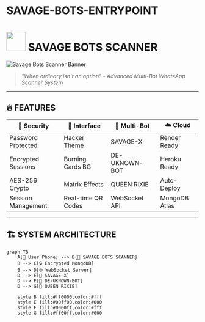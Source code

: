 # SAVAGE-BOTS-ENTRYPOINT
# <img src="https://i.imgur.com/7Q8p5Xj.png" width="50" height="50"> SAVAGE BOTS SCANNER

![Savage Bots Scanner Banner](https://i.imgur.com/3nQ8W2j.png)

> *"When ordinary isn't an option" - Advanced Multi-Bot WhatsApp Scanner System*

---

## 🔥 FEATURES

<div align="center">

| 🔐 Security | 🎨 Interface | 🤖 Multi-Bot | ☁️ Cloud |
|-------------|--------------|--------------|----------|
| Password Protected | Hacker Theme | SAVAGE-X | Render Ready |
| Encrypted Sessions | Burning Cards BG | DE-UKNOWN-BOT | Heroku Ready |
| AES-256 Crypto | Matrix Effects | QUEEN RIXIE | Auto-Deploy |
| Session Management | Real-time QR Codes | WebSocket API | MongoDB Atlas |

</div>

---

## 🏗️ SYSTEM ARCHITECTURE

```mermaid
graph TB
    A[📱 User Phone] --> B{🦅 SAVAGE BOTS SCANNER}
    B --> C[🔒 Encrypted MongoDB]
    B --> D[🌐 WebSocket Server]
    D --> E[🤖 SAVAGE-X]
    D --> F[🤖 DE-UKNOWN-BOT] 
    D --> G[🤖 QUEEN RIXIE]
    
    style B fill:#ff0000,color:#fff
    style E fill:#00ff00,color:#000
    style F fill:#0000ff,color:#fff
    style G fill:#ff00ff,color:#000
